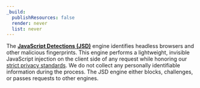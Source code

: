 ```yaml
---
_build:
  publishResources: false
  render: never
  list: never
---
```

The [**JavaScript Detections (JSD)**](/reference/javascript-detections) engine identifies headless browsers and other malicious fingerprints. This engine performs a lightweight, invisible JavaScript injection on the client side of any request while honoring our [strict privacy standards](https://www.cloudflare.com/privacypolicy/). We do not collect any personally identifiable information during the process. The JSD engine either blocks, challenges, or passes requests to other engines.
